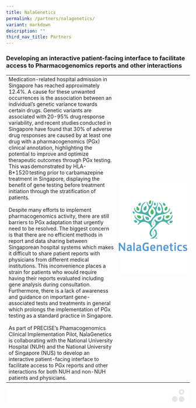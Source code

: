 ```yaml
---
title: NalaGenetics
permalink: /partners/nalagenetics/
variant: markdown
description: ""
third_nav_title: Partners
---
```

### Developing an interactive patient-facing interface to facilitate access to Pharmacogenomics reports and other interactions

<table>
	<tbody>
		<tr>
			<td style="width:60%">
Medication-related hospital admission in Singapore has reached approximately 12.4%. A cause for these unwanted occurrences is the association between an individual’s genetic variance towards certain drugs. Genetic variants are associated with 20-95% drug response variability, and recent studies conducted in Singapore have found that 30% of adverse drug responses are caused by at least one drug with a pharmacogenomics (PGx) clinical annotation, highlighting the potential to improve and optimize therapeutic outcomes through PGx testing. This was demonstrated by HLA-B*1520 testing prior to carbamazepine treatment in Singapore, displaying the benefit of gene testing before treatment initiation through the stratification of patients.
<br><br>
Despite many efforts to implement pharmacogenomics activity, there are still barriers to PGx adaptation that urgently need to be resolved. The biggest concern is that there are no efficient methods in report and data sharing between Singaporean hospital systems which makes it difficult to share patient reports with physicians from different medical institutions. This inconvenience places a strain for patients who would require having their reports evaluated including gene analysis during consultation. Furthermore, there is a lack of awareness and guidance on important gene-associated tests and treatments in general which prolongs the implementation of PGx testing as a standard practice in Singapore.
<br><br>
As part of PRECISE’s Phamacogenomics Clinical Implementation Pilot, NalaGenetics is collaborating with the National University Hospital (NUH) and the National University of Singapore (NUS) to develop an interactive patient-facing interface to facilitate access to PGx reports and other interactions for both NUH and non-NUH patients and physicians.
							</td>
			<td style="width:40%">
				<img src="/images/Collaborate/Partners/logo_nalagenetics_vertical.png">
			</td>
			</tr></tbody></table>
			
![](/images/Banners/banners_page%20footer%203%20-%20grey.png)